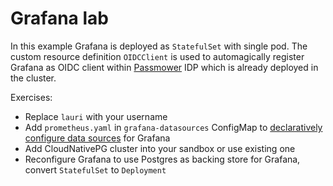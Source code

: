 # Grafana lab

In this example Grafana is deployed as `StatefulSet` with single pod.
The custom resource definition `OIDCClient` is used to automagically register
Grafana as OIDC client within
[Passmower](https://github.com/passmower/passmower)
IDP which is already deployed in the cluster.

Exercises:

* Replace `lauri` with your username
* Add `prometheus.yaml` in `grafana-datasources` ConfigMap to
  [declaratively configure data sources](https://grafana.com/docs/grafana/latest/administration/provisioning/) for Grafana
* Add CloudNativePG cluster into your sandbox or use existing one
* Reconfigure Grafana to use Postgres as backing store for Grafana,
  convert `StatefulSet` to `Deployment`
